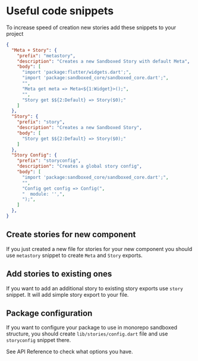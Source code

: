 # Useful code snippets

To increase speed of creation new stories add these snippets to your project

```json
{
  "Meta + Story": {
    "prefix": "metastory",
    "description": "Creates a new Sandboxed Story with default Meta",
    "body": [
      "import 'package:flutter/widgets.dart';",
      "import 'package:sandboxed_core/sandboxed_core.dart';",
      "",
      "Meta get meta => Meta<${1:Widget}>();",
      "",
      "Story get $${2:Default} => Story($0);"
    ]
  },
  "Story": {
    "prefix": "story",
    "description": "Creates a new Sandboxed Story",
    "body": [
      "Story get $${2:Default} => Story($0);"
    ]
  },
  "Story Config": {
    "prefix": "storyconfig",
    "description": "Creates a global story config",
    "body": [
      "import 'package:sandboxed_core/sandboxed_core.dart';",
      "",
      "Config get config => Config(",
      "  module: '',",
      ");",
    ]
  },
}
```

## Create stories for new component

If you just created a new file for stories for your new component you should use `metastory` 
snippet to create `Meta` and `Story` exports.

## Add stories to existing ones

If you want to add an additional story to existing story exports use `story` snippet. 
It will add simple story export to your file.

## Package configuration

If you want to configure your package to use in monorepo sandboxed structure, 
you should create `lib/stories/config.dart` file and use `storyconfig` snippet there.

See API Reference to check what options you have.